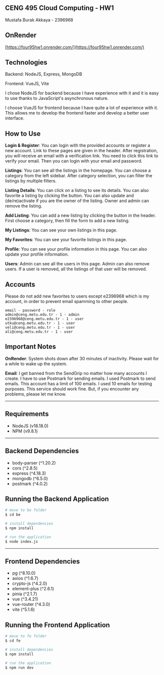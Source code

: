 ## CENG 495 Cloud Computing - HW1
Mustafa Burak Akkaya - 2396968

## OnRender
[https://four95hw1.onrender.com/](https://four95hw1.onrender.com/)

## Technologies

Backend: NodeJS, Express, MongoDB

Frontend: VueJS, Vite

I chose NodeJS for backend because I have experience with it and it is easy to use thanks to JavaScript's asynchronous nature.

I choose VueJS for frontend because I have quite a lot of experience with it.
This allows me to develop the frontend faster and develop a better user interface.

## How to Use

**Login & Register**: You can login with the provided accounts or register a new account. Link to these pages are given in the header.
After registration, you will receive an email with a verification link. You need to click this link to verify your email. Then you can login with your email and password.

**Listings**: You can see all the listings in the homepage. You can choose a category from the left sidebar. After category selection, you can filter the listings by multiple filters. 

**Listing Details**: You can click on a listing to see its details. You can also favorite a listing by clicking the button. You can also update and (de/re)activate if you are the owner of the listing. Owner and admin can remove the listing.

**Add Listing**: You can add a new listing by clicking the button in the header. First choose a category, then fill the form to add a new listing.

**My Listings**: You can see your own listings in this page.

**My Favorites**: You can see your favorite listings in this page.

**Profile**: You can see your profile information in this page. You can also update your profile information.

**Users**: Admin can see all the users in this page. Admin can also remove users. If a user is removed, all the listings of that user will be removed.

## Accounts

Please do not add new favorites to users except e2396968 which is my account,
in order to prevent email spamming to other people.
```
email - password - role
admin@ceng.metu.edu.tr - 1 - admin
e2396968@ceng.metu.edu.tr - 1 - user
utku@ceng.metu.edu.tr - 1 - user
veli@ceng.metu.edu.tr - 1 - user
ali@ceng.metu.edu.tr - 1 - user
```

## Important Notes

**OnRender**: System shots down after 30 minutes of inactivity. Please wait for a while to wake up the system.

**Email**: I get banned from the SendGrip no matter how many accounts I create. I have to use Postmark for sending emails. I used Postmark to send emails. This account has a limit of 100 emails. I used 10 emails for testing purposes. This service should work fine. But, if you encounter any problems, please let me know. 

-----
## Requirements

* NodeJS (v18.18.0)
* NPM (v9.8.1)

-----

## Backend Dependencies

* body-parser (^1.20.2)
* cors (^2.8.5)
* express (^4.18.3)
* mongodb (^6.5.0)
* postmark (^4.0.2)

## Running the Backend Application

```bash
# move to be folder
$ cd be

# install dependencies
$ npm install

# run the application
$ node index.js
```

-----

## Frontend Dependencies

* pg (^8.10.0)
* axios (^1.6.7)
* crypto-js (^4.2.0)
* element-plus (^2.6.1)
* pinia (^2.1.7)
* vue (^3.4.21)
* vue-router (^4.3.0)
* vite (^5.1.6)

## Running the Frontend Application

```bash
# move to fe folder
$ cd fe

# install dependencies
$ npm install

# run the application
$ npm run dev
```